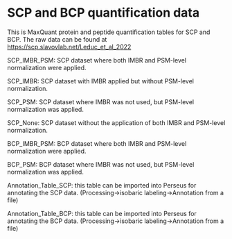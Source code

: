 # SCP and BCP quantification data
This is MaxQuant protein and peptide quantification tables for SCP and BCP. The raw data can be found at https://scp.slavovlab.net/Leduc_et_al_2022

SCP_IMBR_PSM: SCP dataset where both IMBR and PSM-level normalization were applied.

SCP_IMBR: SCP dataset with IMBR applied but without PSM-level normalization.

SCP_PSM: SCP dataset where IMBR was not used, but PSM-level normalization was applied.

SCP_None: SCP dataset without the application of both IMBR and PSM-level normalization.

BCP_IMBR_PSM: BCP dataset where both IMBR and PSM-level normalization were applied.

BCP_PSM: BCP dataset where IMBR was not used, but PSM-level normalization was applied.

Annotation_Table_SCP: this table can be imported into Perseus for annotating the SCP data. (Processing->isobaric labeling->Annotation from a file)

Annotation_Table_BCP: this table can be imported into Perseus for annotating the BCP data. (Processing->isobaric labeling->Annotation from a file)
